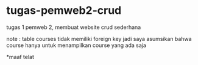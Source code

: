 # tugas-pemweb2-crud
tugas 1 pemweb 2, membuat website crud sederhana

note : table courses tidak memiliki foreign key jadi saya asumsikan bahwa course hanya untuk menampilkan course yang ada saja

*maaf telat
